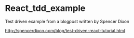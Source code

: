# React_tdd_example
Test driven example from a blogpost written by Spencer Dixon

http://spencerdixon.com/blog/test-driven-react-tutorial.html

